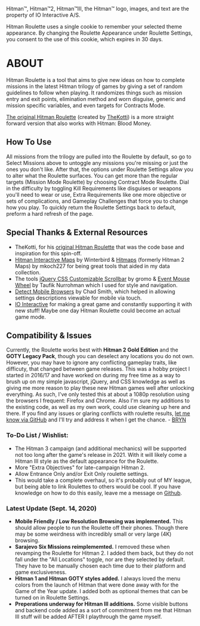 Hitman™, Hitman™2, Hitman™III, the Hitman™ logo, images, and text are the property of IO Interactive A/S.

Hitman Roulette uses a single cookie to remember your selected theme appearance. By changing the Roulette Appearance under Roulette Settings, you consent to the use of this cookie, which expires in 30 days.

# ABOUT

Hitman Roulette is a tool that aims to give new ideas on how to complete missions in the latest Hitman trilogy of games by giving a set of random guidelines to follow when playing. It randomizes things such as mission entry and exit points, elimination method and worn disguise, generic and mission specific variables, and even targets for Contracts Mode.

[The original Hitman Roulette](https://thekotti.github.io/about.html) (created by [TheKotti](https://twitter.com/TheKotti)) is a more straight forward version that also works with Hitman: Blood Money.

## How To Use

All missions from the trilogy are pulled into the Roulette by default, so go to Select Missions above to untoggle any missions you're missing or just the ones you don't like.
After that, the options under Roulette Settings allow you to alter what the Roulette surfaces. You can get more than the regular targets (Mission Mode Roulette) by choosing Contract Mode Roulette. Dial in the difficulty by toggling Kill Requirements like disguises or weapons you'll need to wear or use, Extra Requirements like one more objective or sets of complications, and Gameplay Challenges that force you to change how you play.
To quickly return the Roulette Settings back to default, preform a hard refresh of the page.

## Special Thanks & External Resources
* TheKotti, for his [original Hitman Roulette](https://thekotti.github.io/about.html) that was the code base and inspiration for this spin-off.
* [Hitman Interactive Maps](http://hitmanmaps.com/) by Winterbird & [Hitmaps](https://www.hitmaps.com/) (formerly Hitman 2 Maps) by mkoch227 for being great tools that aided in my data collection.
* The tools [jQuery CSS Customizable Scrollbar](https://github.com/gromo/jquery.scrollbar) by gromo & [Event Mouse Wheel](https://www.dte.web.id/2013/02/event-mouse-wheel.html) by Taufik Nurrohman which I used for style and navigation.
* [Detect Mobile Browsers](http://detectmobilebrowsers.com/) by Chad Smith, which helped in allowing settings descriptions viewable for mobile via touch.
* [IO Interactive](https://www.ioi.dk/) for making a great game and constantly supporting it with new stuff! Maybe one day Hitman Roulette could become an actual game mode.

## Compatibility & Issues

Currently, the Roulette works best with **Hitman 2 Gold Edition** and the **GOTY Legacy Pack**, though you can deselect any locations you do not own. However, you may have to ignore any conflicting gameplay traits, like difficuty, that changed between game releases.
This was a hobby project I started in 2016/17 and have worked on during my free time as a way to brush up on my simple javascript, jQuery, and CSS knowledge as well as giving me more reason to play these new Hitman games well after unlocking everything. As such, I've only tested this at about a 1080p resolution using the browsers I frequent: Firefox and Chrome. Also I'm sure my additions to the existing code, as well as my own work, could use cleaning up here and there. If you find any issues or glaring conflicts with roulette results, [let me know via GitHub](https://github.com/BRYN4444/HitmanRoulette/issues) and I'll try and address it when I get the chance. - [BRYN](http://bryn.info/)

### To-Do List / Wishlist:
* The Hitman 3 campaign (and additional mechanics) will be supported not too long after the game's release in 2021. With it will likely come a Hitman III style as the default appearance for the Roulette.
* More "Extra Objectives" for late-campaign Hitman 2.
* Allow Entrance Only and/or Exit Only roulette settings.
* This would take a complete overhaul, so it's probably out of MY league, but being able to link Roulettes to others would be cool. If you have knowledge on how to do this easily, leave me a message on [Github](https://github.com/BRYN4444/HitmanRoulette/issues).

### Latest Update (Sept. 14, 2020)
* **Mobile Friendly / Low Resolution Browsing was implemented.** This should allow people to run the Roulette off their phones. Though there may be some weirdness with incredibly small or very large (4K) browsing.
* **Sarajevo Six Missions reimplememted.** I removed these when revamping the Roulette for Hitman 2. I added them back, but they do not fall under the "All Locations" toggle, nor are they selected by default. They have to be manually chosen each time due to their platform and game exclusiveness.
* **Hitman 1 and Hitman GOTY styles added.** I always loved the menu colors from the launch of Hitman that were done away with for the Game of the Year update. I added both as optional themes that can be turned on in Roulette Settings.
* **Preperations underway for Hitman III additions.** Some visible buttons and backend code added as a sort of commitment from me that Hitman III stuff will be added AFTER I playthrough the game myself. 